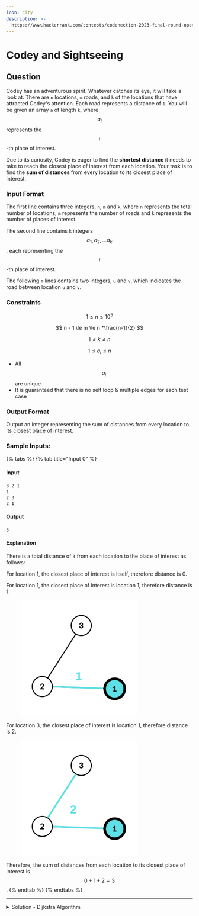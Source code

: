 ```yaml
---
icon: city
description: >-
  https://www.hackerrank.com/contests/codenection-2023-final-round-open-category/challenges/cn-c15/
---
```


# Codey and Sightseeing

## Question

Codey has an adventurous spirit. Whatever catches its eye, it will take a look at. There are `n` locations, `m` roads, and `k` of the locations that have attracted Codey's attention. Each road represents a distance of `1`. You will be given an array `a` of length `k`, where $$a_i$$represents the $$i$$-th place of interest.

Due to its curiosity, Codey is eager to find the **shortest distance** it needs to take to reach the closest place of interest from each location. Your task is to find the **sum of distances** from every location to its closest place of interest.

### Input Format

The first line contains three integers, `n`, `m` and `k`, where `n` represents the total number of locations, `m` represents the number of roads and `k` represents the number of places of interest.

The second line contains `k` integers $$a_1, a_2, ... a_k$$ , each representing the $$i$$-th place of interest.

The following `m` lines contains two integers, `u` and `v`, which indicates the road between location `u` and `v`.

### Constraints

$$
1 \le n \le 10^5
$$

$$
n - 1 \le m \le n *\frac{n-1}{2}
$$

$$
1 \le k \le n
$$

$$
1 \le a_i \le n
$$

* All $$a_i$$ are unique
* It is guaranteed that there is no self loop & multiple edges for each test case

### Output Format

Output an integer representing the sum of distances from every location to its closest place of interest.

### Sample Inputs:

{% tabs %}
{% tab title="Input 0" %}
#### Input

```
3 2 1
1 
2 3
2 1
```

#### Output

```
3
```

#### Explanation

There is a total distance of `3` from each location to the place of interest as follows:

For location 1, the closest place of interest is itself, therefore distance is 0.

For location 1, the closest place of interest is location 1, therefore distance is 1.

<figure><img src="../../../.gitbook/assets/image (8).png" alt=""><figcaption></figcaption></figure>

For location 3, the closest place of interest is location 1, therefore distance is 2.

<figure><img src="../../../.gitbook/assets/image (9).png" alt=""><figcaption></figcaption></figure>

Therefore, the sum of distances from each location to its closest place of interest is $$0 + 1 + 2 = 3$$.
{% endtab %}
{% endtabs %}

***

<details>

<summary>Solution - Dijkstra Algorithm</summary>

This is a classic Dijkstra Algorithm question, which is to find the shortest distance to the destination and finally add it up.

If you know Dijkstra Algorithm, this should be easy, otherwise, don't waste your time onto here and you should skip to the next question, unless this is your final question to solve.

Here's the solution:

{% code overflow="wrap" lineNumbers="true" %}
```python
import heapq

def dijkstra(n, graph, sources):
    distances = [float('inf')] * n
    pq = []
    
    for source in sources:
        distances[source] = 0
        heapq.heappush(pq, (0, source))
    
    while pq:
        current_dist, current_node = heapq.heappop(pq)
        
        if current_dist > distances[current_node]:
            continue
        
        for neighbor in graph[current_node]:
            new_dist = current_dist + 1
            if new_dist < distances[neighbor]:
                distances[neighbor] = new_dist
                heapq.heappush(pq, (new_dist, neighbor))
    
    return distances

def sum_of_distances(n, m, k, places_of_interest, roads):
    graph = [[] for _ in range(n)]
    
    for u, v in roads:
        graph[u].append(v)
        graph[v].append(u)
    
    distances = dijkstra(n, graph, places_of_interest)
    
    return sum(distances)

n, m, k = map(int, input().strip().split())
places_of_interest = list(map(int, input().strip().split()))
places_of_interest = [p - 1 for p in places_of_interest]

roads = []
for _ in range(m):
    u, v = map(int, input().strip().split())
    roads.append((u - 1, v - 1))

print(sum_of_distances(n, m, k, places_of_interest, roads))
```
{% endcode %}

Note that I used `heapq` library to create heap structure. If you are going for data structure based questions (paths, trees, etc), this would be your most important library to go.

</details>
